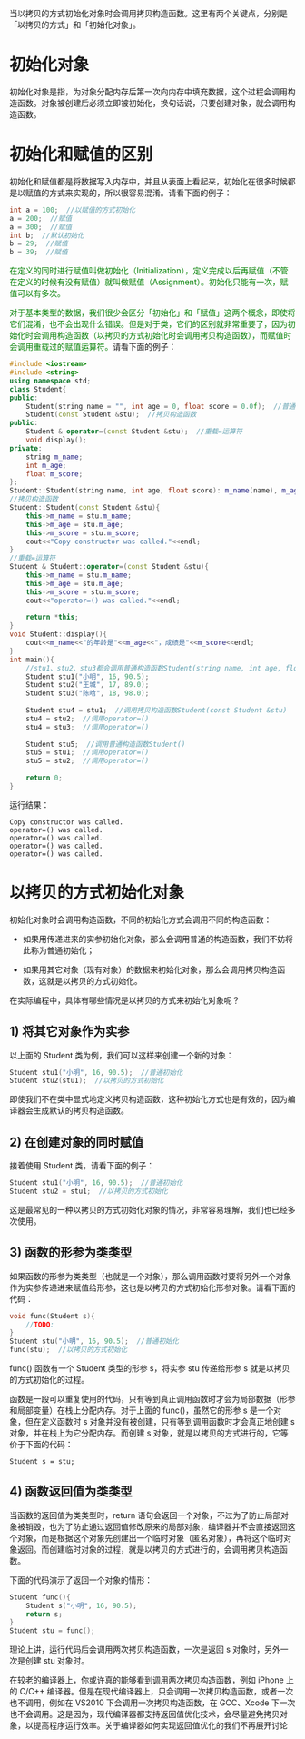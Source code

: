当以拷贝的方式初始化对象时会调用拷贝构造函数。这里有两个关键点，分别是「以拷贝的方式」和「初始化对象」。

# 初始化对象

初始化对象是指，为对象分配内存后第一次向内存中填充数据，这个过程会调用构造函数。对象被创建后必须立即被初始化，换句话说，只要创建对象，就会调用构造函数。

# 初始化和赋值的区别

初始化和赋值都是将数据写入内存中，并且从表面上看起来，初始化在很多时候都是以赋值的方式来实现的，所以很容易混淆。请看下面的例子：

```c++
int a = 100;  //以赋值的方式初始化
a = 200;  //赋值
a = 300;  //赋值
int b;  //默认初始化
b = 29;  //赋值
b = 39;  //赋值
```

<font color="green">在定义的同时进行赋值叫做初始化（Initialization），定义完成以后再赋值（不管在定义的时候有没有赋值）就叫做赋值（Assignment）。初始化只能有一次，赋值可以有多次。</font>

<font color="green">对于基本类型的数据，我们很少会区分「初始化」和「赋值」这两个概念，即使将它们混淆，也不会出现什么错误。但是对于类，它们的区别就非常重要了，因为初始化时会调用构造函数（以拷贝的方式初始化时会调用拷贝构造函数），而赋值时会调用重载过的赋值运算符。</font>请看下面的例子：

```c++
#include <iostream>
#include <string>
using namespace std;
class Student{
public:
    Student(string name = "", int age = 0, float score = 0.0f);  //普通构造函数
    Student(const Student &stu);  //拷贝构造函数
public:
    Student & operator=(const Student &stu);  //重载=运算符
    void display();
private:
    string m_name;
    int m_age;
    float m_score;
};
Student::Student(string name, int age, float score): m_name(name), m_age(age), m_score(score){ }
//拷贝构造函数
Student::Student(const Student &stu){
    this->m_name = stu.m_name;
    this->m_age = stu.m_age;
    this->m_score = stu.m_score;
    cout<<"Copy constructor was called."<<endl;
}
//重载=运算符
Student & Student::operator=(const Student &stu){
    this->m_name = stu.m_name;
    this->m_age = stu.m_age;
    this->m_score = stu.m_score;
    cout<<"operator=() was called."<<endl;
   
    return *this;
}
void Student::display(){
    cout<<m_name<<"的年龄是"<<m_age<<"，成绩是"<<m_score<<endl;
}
int main(){
    //stu1、stu2、stu3都会调用普通构造函数Student(string name, int age, float score)
    Student stu1("小明", 16, 90.5);
    Student stu2("王城", 17, 89.0);
    Student stu3("陈晗", 18, 98.0);
   
    Student stu4 = stu1;  //调用拷贝构造函数Student(const Student &stu)
    stu4 = stu2;  //调用operator=()
    stu4 = stu3;  //调用operator=()
   
    Student stu5;  //调用普通构造函数Student()
    stu5 = stu1;  //调用operator=()
    stu5 = stu2;  //调用operator=()
   
    return 0;
}
```

运行结果：

    Copy constructor was called.
    operator=() was called.
    operator=() was called.
    operator=() was called.
    operator=() was called.


# 以拷贝的方式初始化对象

初始化对象时会调用构造函数，不同的初始化方式会调用不同的构造函数：

* 如果用传递进来的实参初始化对象，那么会调用普通的构造函数，我们不妨将此称为普通初始化；

* 如果用其它对象（现有对象）的数据来初始化对象，那么会调用拷贝构造函数，这就是以拷贝的方式初始化。

在实际编程中，具体有哪些情况是以拷贝的方式来初始化对象呢？

## 1) 将其它对象作为实参

以上面的 Student 类为例，我们可以这样来创建一个新的对象：

```c++
Student stu1("小明", 16, 90.5);  //普通初始化
Student stu2(stu1);  //以拷贝的方式初始化
```

即使我们不在类中显式地定义拷贝构造函数，这种初始化方式也是有效的，因为编译器会生成默认的拷贝构造函数。

## 2) 在创建对象的同时赋值

接着使用 Student 类，请看下面的例子：

```c++
Student stu1("小明", 16, 90.5);  //普通初始化
Student stu2 = stu1;  //以拷贝的方式初始化
```

这是最常见的一种以拷贝的方式初始化对象的情况，非常容易理解，我们也已经多次使用。

## 3) 函数的形参为类类型

如果函数的形参为类类型（也就是一个对象），那么调用函数时要将另外一个对象作为实参传递进来赋值给形参，这也是以拷贝的方式初始化形参对象。请看下面的代码：

```c++
void func(Student s){
    //TODO:
}
Student stu("小明", 16, 90.5);  //普通初始化
func(stu);  //以拷贝的方式初始化
```

func() 函数有一个 Student 类型的形参 s，将实参 stu 传递给形参 s 就是以拷贝的方式初始化的过程。

函数是一段可以重复使用的代码，只有等到真正调用函数时才会为局部数据（形参和局部变量）在栈上分配内存。对于上面的 func()，虽然它的形参 s 是一个对象，但在定义函数时 s 对象并没有被创建，只有等到调用函数时才会真正地创建 s 对象，并在栈上为它分配内存。而创建 s 对象，就是以拷贝的方式进行的，它等价于下面的代码：

    Student s = stu;

## 4) 函数返回值为类类型

当函数的返回值为类类型时，return 语句会返回一个对象，不过为了防止局部对象被销毁，也为了防止通过返回值修改原来的局部对象，编译器并不会直接返回这个对象，而是根据这个对象先创建出一个临时对象（匿名对象），再将这个临时对象返回。而创建临时对象的过程，就是以拷贝的方式进行的，会调用拷贝构造函数。

下面的代码演示了返回一个对象的情形：

```c++
Student func(){
    Student s("小明", 16, 90.5);
    return s;
}
Student stu = func();
```

理论上讲，运行代码后会调用两次拷贝构造函数，一次是返回 s 对象时，另外一次是创建 stu 对象时。

在较老的编译器上，你或许真的能够看到调用两次拷贝构造函数，例如 iPhone 上的 C/C++ 编译器。但是在现代编译器上，只会调用一次拷贝构造函数，或者一次也不调用，例如在 VS2010 下会调用一次拷贝构造函数，在 GCC、Xcode 下一次也不会调用。这是因为，现代编译器都支持返回值优化技术，会尽量避免拷贝对象，以提高程序运行效率。关于编译器如何实现返回值优化的我们不再展开讨论
